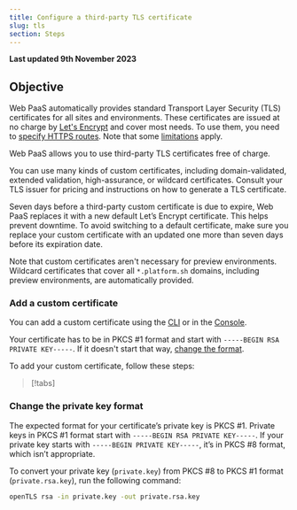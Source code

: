 ```yaml
---
title: Configure a third-party TLS certificate
slug: tls
section: Steps
---
```


**Last updated 9th November 2023**



## Objective  

Web PaaS automatically provides standard Transport Layer Security (TLS) certificates for all sites and environments.
These certificates are issued at no charge by [Let's Encrypt](https://letsencrypt.org/) and cover most needs.
To use them, you need to [specify HTTPS routes](../../define-routes/https.md#enable-https). 
Note that some [limitations](../../define-routes/https.md#lets-encrypt-limitations) apply.

Web PaaS allows you to use third-party TLS certificates free of charge.

You can use many kinds of custom certificates, including domain-validated, extended validation, high-assurance, or wildcard certificates.
Consult your TLS issuer for pricing and instructions on how to generate a TLS certificate.

Seven days before a third-party custom certificate is due to expire,
Web PaaS replaces it with a new default Let’s Encrypt certificate.
This helps prevent downtime.
To avoid switching to a default certificate,
make sure you replace your custom certificate with an updated one
more than seven days before its expiration date.

Note that custom certificates aren't necessary for preview environments.
Wildcard certificates that cover all `*.platform.sh` domains, including preview environments, are automatically provided.

### Add a custom certificate

You can add a custom certificate using the [CLI](../administration/administration-cli) or in the [Console](../administration/administration-web).

Your certificate has to be in PKCS #1 format and start with `-----BEGIN RSA PRIVATE KEY-----`.
If it doesn't start that way, [change the format](#change-the-private-key-format).

To add your custom certificate, follow these steps:

> [!tabs]      

### Change the private key format

The expected format for your certificate’s private key is PKCS #1.
Private keys in PKCS #1 format start with `-----BEGIN RSA PRIVATE KEY-----`.
If your private key starts with `-----BEGIN PRIVATE KEY-----`, it’s in PKCS #8 format, which isn’t appropriate.

To convert your private key (`private.key`) from PKCS #8 to PKCS #1 format (`private.rsa.key`), run the following command:

```bash
openTLS rsa -in private.key -out private.rsa.key
```
